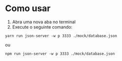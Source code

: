 # Como usar

1. Abra uma nova aba no terminal
2. Execute o seguinte comando: 

```
yarn run json-server -w p 3333 ./mock/database.json
```
ou

```
npm run json-server -w p 3333 ./mock/database.json
```
